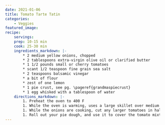 ```yaml
---
date: 2021-01-06
title: Tomato Tarte Tatin
categories:
    - Veggies
featured_image: 
recipe:
    servings: 
    prep: 10-15 min
    cook: 25-30 min
    ingredients_markdown: |-
        * 2 medium yellow onions, chopped
        * 2 tablespoons extra-virgin olive oil or clarified butter
        * 1 1/2 pounds small or cherry tomatoes
        * scant 1/2 teaspoon fine grain sea salt
        * 2 teaspoons balsamic vinegar
        * a bit of flour
        * zest of one lemon
        * 1 pie crust, see pg. \pageref{grandmaspiecrust}
        * 1 egg whisked with a tablespoon of water
    directions_markdown: |-
        1. Preheat the oven to 400 F
        1. While the oven is warming, uses a large skillet over medium heat to sauté the onions and a couple pinches of salt in the oil/clarified butter. Cook, stirring regularly, until the onions are deeply golden and caramelized, 10-15 minutes. Remove from heat.
        1. While the onions are cooking, cut any larger tomatoes in half. I typically leave the small cherry tomatoes whole. Add to the caramelized onions along with the sea salt and balsamic vinegar. Transfer to a 10 or 11-inch cast iron skillet or equivalent deep pie dish. If you get the sense that your tomatoes are quite juicy, and might release a lot of liquid, you can toss the mixture with a tablespoon or two of flour at this point. Sprinkle mixture with lemon zest.
        1. Roll out your pie dough, and use it to cover the tomato mixture - tucking in the sides a bit. Brush the crust with the egg wash, cut a few decorative slits in the crust, and bake in the top third of the oven until the crust is deeply golden and the tomatoes are bubbling a bit at the sides, 25 - 30 minutes.
---
```

